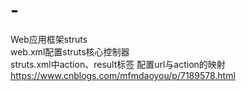 # -
Web应用框架struts<br/>
web.xml配置struts核心控制器<br/>
struts.xml中action、result标签 配置url与action的映射<br/>
https://www.cnblogs.com/mfmdaoyou/p/7189578.html
